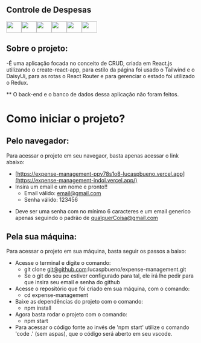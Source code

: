 ## Controle de Despesas

<div style="display: flex">
  <img align="center" height="30" width="40" align="center" height="30" width="40" src="https://cdn.jsdelivr.net/gh/devicons/devicon/icons/html5/html5-original-wordmark.svg" />
  <img align="center" height="30" width="40" src="https://cdn.jsdelivr.net/gh/devicons/devicon/icons/css3/css3-original-wordmark.svg" />
  <img align="center" height="30" width="40" src="https://cdn.jsdelivr.net/gh/devicons/devicon/icons/javascript/javascript-original.svg" />
  <img align="center" height="30" width="40" src="https://cdn.jsdelivr.net/gh/devicons/devicon/icons/react/react-original-wordmark.svg" />
  <img align="center" height="30" width="40" src="https://cdn.jsdelivr.net/gh/devicons/devicon/icons/redux/redux-original.svg" />
  <img align="center" height="30" width="40" src="https://cdn.jsdelivr.net/gh/devicons/devicon/icons/tailwindcss/tailwindcss-plain.svg" />        
</div>

## Sobre o projeto:
  -É uma aplicação focada no conceito de CRUD, criada em React.js utilizando o
  create-react-app, para estilo da página foi usado o Tailwind e o DaisyUi,
  para as rotas o React Router e para gerenciar o estado foi utilizado o Redux.

  ** O back-end e o banco de dados dessa aplicação não foram feitos.

# Como iniciar o projeto?

## Pelo navegador:
Para acessar o projeto em seu navegaor, basta apenas acessar o link abaixo:
  - [https://expense-management-ppv78s1o8-lucaspbueno.vercel.app](https://expense-management-indol.vercel.app/)
  - Insira um email e um nome e pronto!!
    - Email válido: email@gmail.com
    - Senha válido: 123456

* Deve ser uma senha com no mínimo 6 caracteres e um email generico apenas seguindo o padrão de qualquerCoisa@gmail.com   

## Pela sua máquina:
Para acessar o projeto em sua máquina, basta seguir os passos a baixo:
- Acesse o terminal e digite o comando:
  - git clone git@github.com:lucaspbueno/expense-management.git
  - Se o git do seu pc estiver configurado para tal, ele irá lhe pedir para que insira seu email e senha do github
- Acesse o  repositório que foi criado em sua máquina, com o comando:
  - cd expense-management
- Baixe as dependências do projeto com o comando:
  - npm install
- Agora basta rodar o projeto com o comando:
  - npm start
- Para acessar o código fonte ao invés de 'npm start' utilize o comando 'code .' (sem aspas), que o código será aberto em seu vscode.  
